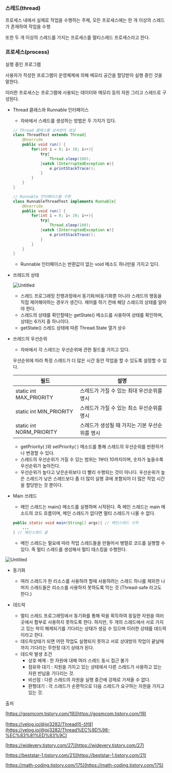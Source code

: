 ### 스레드(thread)

프로세스 내에서 실제로 작업을 수행하는 주체, 모든 프로세스에는 한 개 이상의 스레드가 존재하여 작업을 수행

또한 두 개 이상의 스레드를 가지는 프로세스를 멀티스레드 프로세스라고 한다.

### 프로세스(process)

실행 중인 프로그램

사용자가 작성한 프로그램이 운영체제에 의해 메모리 공간을 할당받아 실행 중인 것을 말한다.

이러한 프로세스는 프로그램에 사용되는 데이터와 메모리 등의 자원 그리고 스레드로 구성된다.

- Thread 클래스와 Runnable 인터페이스
    - 자바에서 스레드를 생성하는 방법은 두 가지가 있다.
    
    ```java
    // Thread 클래스를 상속받아 생성
    class ThreadTest extends Thread{
        @Override
        public void run() {
            for(int i = 0; i< 10; i++){
                try{
                    Thread.sleep(100);
                }catch (InterruptedException e){
                    e.printStackTrace();
                }
            }
        }
    }
    
    // Runnable 인터페이스를 구현
    class RunnableThreadTest implements Runnable{
        @Override
        public void run() {
            for(int i = 0; i< 10; i++){
                try{
                    Thread.sleep(100);
                }catch (InterruptedException e){
                    e.printStackTrace();
                }
            }
        }
    }
    ```
    
     * Runnable 인터페이스는 반환값이 없는 void 메소드 하나만을 가지고 있다.
    
- 쓰레드의 상태
    
    ![Untitled](https://s3-us-west-2.amazonaws.com/secure.notion-static.com/5cbf980d-4d70-49d2-8eed-d7205a28247f/Untitled.png)
    
    - 스레드 프로그래밍 진행과정에서 동기화/비동기화뿐 아니라 스레드의 행동을 직접 제어해야하는 경우가 생긴다. 제어를 하기 전에 해당 스레드의 상태를 알아야 한다.
    - 스레드의 상태를 확인할때는 getState() 메소드를 사용하여 상태를 확인하며, 상태는 6가지 중 하나이다.
    - getState() 스레드 상태에 따른 Thread.State 열거 상수

- 쓰레드의 우선순위
    - 자바에서 각 스레드는 우선순위에 관한 필드를 가지고 있다.
    
    우선순위에 따라 특정 스레드가 더 많은 시간 동안 작업을 할 수 있도록 설정할 수 있다.
    
    | 필드 | 설명 |
    | --- | --- |
    | static int MAX_PRIORITY | 스레드가 가질 수 있는 최대 우선순위를 명시 |
    | static int MIN_PRIORITY | 스레드가 가질 수 있는 최소 우선순위를 명시 |
    | static int NORM_PRIORITY | 스레드가 생성될 때 가지는 기본 우선순위를 명시 |
    - getPriority( )와 setPriority( ) 메소드를 통해 스레드의 우선순위를 반환하거나 변경할 수 있다.
    - 스레드의 우선순위가 가질 수 있는 범위는 1부터 10까지이며, 숫자가 높을수록 우선순위가 높아진다.
    - 우선순위가 높다고 낮은순위보다 더 빨리 수행되는 것이 아니다. 우선순위가 높은 스레드가 낮은 스레드보다 좀 더 많이 실행 큐에 포함되어 더 많은 작업 시간을 할당받는 것 뿐이다.
    
- Main 쓰레드
    - 메인 스레드는 main() 메소드를 실행하며 시작된다. 즉 메인 스레드는 main 메소드의 코드 흐름이며, 메인 스레드가 없다면 멀티 스레드가 나올 수 없다.
    
    ```java
    public static void main(String[] args){ // 메인스레드 시작
    	...
    } // 메인스레드 끝
    ```
    
    - 메인 스레드는 필요에 따라 작업 스레드들을 만들어서 병렬로 코드를 실행할 수 있다. 즉 멀티 스레드를 생성해서 멀티 태스킹을 수행한다.

![Untitled](https://s3-us-west-2.amazonaws.com/secure.notion-static.com/eb803202-c883-41f0-bc01-ee7369d3cc7f/Untitled.png)

- 동기화
    - 여러 스레드가 한 리소스를 사용하려 할때 사용하려는 스레드 하나를 제외한 나머지 스레드들은 리소스를 사용하지 못하도록 막는 것 (Thread-safe 라고도 한다.)

- 데드락
    - 멀티 스레드 프로그래밍에서 동기화를 통해 락을 획득하여 동일한 자원을 여러 곳에서 함부로 사용하지 못하도록 한다. 하지만, 두 개의 스레드에서 서로 가지고 있는 락이 해제되기를 기다리는 상태가 생길 수 있으며 이러한 상태를 데드락이라고 한다.
    - 데드락상태가 되면 어떤 작업도 실행되지 못하고 서로 상대방의 작업이 끝날때까지 기다리는 무한정 대기 상태가 된다.
    - 데드락 발생 조건
        - 상호 배제 : 한 자원에 대해 여러 스레드 동시 접근 불가
        - 점유와 대기 : 자원을 가지고 있는 상태에서 다른 스레드가 사용하고 있는 자원 반납을 기다리는 것.
        - 비선점 : 다른 스레드의 자원을 실행 중간에 강제로 가져올 수 없다.
        - 환형대기 : 각 스레드가 순환적으로 다음 스레드가 요구하는 자원을 가지고 있는 것.

출처

[https://gosmcom.tistory.com/19](https://gosmcom.tistory.com/19)

[https://velog.io/@jsj3282/Thread의-상태](https://velog.io/@jsj3282/Thread%EC%9D%98-%EC%83%81%ED%83%9C)

[https://widevery.tistory.com/27](https://widevery.tistory.com/27)

[https://beststar-1.tistory.com/21](https://beststar-1.tistory.com/21)

[https://math-coding.tistory.com/175](https://math-coding.tistory.com/175)
